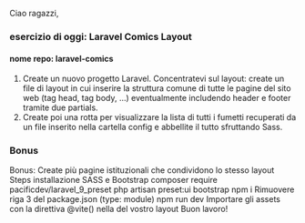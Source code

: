 Ciao ragazzi,
### esercizio di oggi: Laravel Comics Layout
#### nome repo: laravel-comics
1. Create un nuovo progetto Laravel. Concentratevi sul layout: create un file di layout in cui inserire la struttura comune di tutte le pagine del sito web (tag head, tag body, ...) eventualmente includendo header e footer tramite due partials.
2. Create poi una rotta per visualizzare la lista di tutti i fumetti recuperati da un file inserito nella cartella config e abbellite il tutto sfruttando Sass.
### Bonus
Bonus:
Create più pagine istituzionali che condividono lo stesso layout
Steps installazione SASS e Bootstrap
composer require pacificdev/laravel_9_preset
php artisan preset:ui bootstrap
npm i
Rimuovere riga 3 del package.json (type: module)
npm run dev
Importare gli assets con la direttiva @vite() nella  <head> del vostro layout
Buon lavoro!